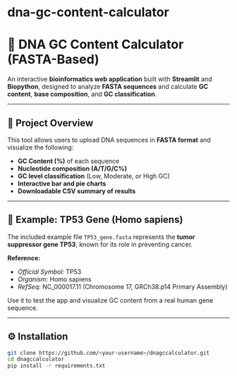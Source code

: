 # dna-gc-content-calculator

# 🧬 DNA GC Content Calculator (FASTA-Based)

An interactive **bioinformatics web application** built with **Streamlit** and **Biopython**, designed to analyze **FASTA sequences** and calculate **GC content**, **base composition**, and **GC classification**.

---

## 🧫 Project Overview
This tool allows users to upload DNA sequences in **FASTA format** and visualize the following:

- **GC Content (%)** of each sequence  
- **Nucleotide composition (A/T/G/C%)**  
- **GC level classification** (Low, Moderate, or High GC)  
- **Interactive bar and pie charts**  
- **Downloadable CSV summary of results**

---

## 🧬 Example: TP53 Gene (Homo sapiens)
The included example file `TP53_gene.fasta` represents the **tumor suppressor gene TP53**, known for its role in preventing cancer.

**Reference:**  
- *Official Symbol:* TP53  
- *Organism:* Homo sapiens  
- *RefSeq:* NC_000017.11 (Chromosome 17, GRCh38.p14 Primary Assembly)  

Use it to test the app and visualize GC content from a real human gene sequence.

---

## ⚙️ Installation

```bash
git clone https://github.com/<your-username>/dnagccalculator.git
cd dnagccalculator
pip install -r requirements.txt
